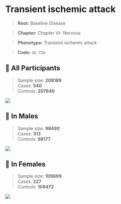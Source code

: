 # Transient ischemic attack

> **Root:** Baseline Disease  

> **Chapter:** Chapter VI- Nervous  

> **Phenotype:** Transient ischemic attack  

> **Code:** `G6_TIA`

## 🧪 All Participants  
> Sample size: **208189**  
> Cases: **540**  
> Controls: **207649**
<img src="/Disease/Figures/ALL/Baseline/G6_TIA.png"/>
<CsvTable src="/Disease_Data/ALL/Baseline/LG_G6_TIA.csv" label="🔍 View full results" />

## 👨 In Males  
> Sample size: **98490**  
> Cases: **313**  
> Controls: **98177**
<img src="/Disease/Figures/Male/Baseline/G6_TIA.png"/>
<CsvTable src="/Disease_Data/Male/Baseline/LG_G6_TIA.csv" label="🔍 View full results" />

## 👩 In Females  
> Sample size: **109699**  
> Cases: **227**  
> Controls: **109472**
<img src="/Disease/Figures/Female/Baseline/G6_TIA.png"/>
<CsvTable src="/Disease_Data/Female/Baseline/LG_G6_TIA.csv" label="🔍 View full results" />

